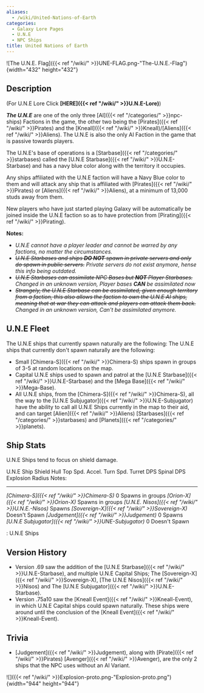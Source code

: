 ```yaml
---
aliases:
  - /wiki/United-Nations-of-Earth
categories:
  - Galaxy Lore Pages
  - U.N.E
  - NPC Ships
title: United Nations of Earth
---
```


![The U.N.E. Flag]({{< ref "/wiki/" >}}UNE-FLAG.png-"The-U.N.E.-Flag"){width="432" height="432"}

## Description

(For U.N.E Lore Click **[HERE]({{< ref "/wiki/" >}}U.N.E-Lore)**)

**_The U.N.E_** are one of the only three [AI]({{< ref "/categories/" >}}npc-ships) Factions in the game, the other two being the [Pirates]({{< ref "/wiki/" >}}Pirates) and the [Kneall]({{< ref "/wiki/" >}}Kneall)/[Aliens]({{< ref "/wiki/" >}}Aliens). The U.N.E is also the only AI Faction in the game that is passive towards players.

The U.N.E's base of operations is a [Starbase]({{< ref "/categories/" >}}starbases) called the [U.N.E Starbase]({{< ref "/wiki/" >}}U.N.E-Starbase) and has a navy blue color along with the territory it occupies.

Any ships affiliated with the U.N.E faction will have a Navy Blue color to them and will attack any ship that is affiliated with [Pirates]({{< ref "/wiki/" >}}Pirates) or [Aliens]({{< ref "/wiki/" >}}Aliens), at a minimum of 13,000 studs away from them.

New players who have just started playing Galaxy will be automatically be joined inside the U.N.E faction so as to have protection from [Pirating]({{< ref "/wiki/" >}}Pirating).

**Notes:**

- _U.N.E cannot have a player leader and cannot be warred by any factions, no matter the circumstances._
- _<s>U.N.E Starbases and ships **DO NOT** spawn in private servers and only do spawn in public servers.</s> Private servers do not exist anymore, hense this info being outdated._
- _<s>U.N.E Starbases can assimilate NPC Bases but **NOT** Player Starbases.</s> Changed in an unknown version, Player bases **CAN** be assimilated now_
- _<s>Strangely, the U.N.E Starbase can be assimilated, given enough territory from a faction, this also allows the faction to own the U.N.E AI ships, meaning that at war they can attack and players can attack them back.</s> Changed in an unknown version, Can't be assimilated anymore._

## U.N.E Fleet

The U.N.E ships that currently spawn naturally are the following: The U.N.E ships that currently don't spawn naturally are the following:

- Small [Chimera-S]({{< ref "/wiki/" >}}Chimera-S) ships spawn in groups of 3-5 at random locations on the map.
- Capital U.N.E ships used to spawn and patrol at the [U.N.E Starbase]({{< ref "/wiki/" >}}U.N.E-Starbase) and the [Mega Base]({{< ref "/wiki/" >}}Mega-Base).
- All U.N.E ships, from the [Chimera-S]({{< ref "/wiki/" >}}Chimera-S), all the way to the [U.N.E Subjugator]({{< ref "/wiki/" >}}U.N.E-Subjugator) have the ability to call all U.N.E Ships currently in the map to their aid, and can target [Alien]({{< ref "/wiki/" >}}Aliens) [Starbases]({{< ref "/categories/" >}}starbases) and [Planets]({{< ref "/categories/" >}}planets).

## Ship Stats

U.N.E Ships tend to focus on shield damage.

U.N.E Ship Shield Hull Top Spd. Accel. Turn Spd. Turret DPS Spinal DPS Explosion Radius Notes:

---

_[Chimera-S]({{< ref "/wiki/" >}}Chimera-S)_ 0 Spawns in groups _[Orion-X]({{< ref "/wiki/" >}}Orion-X)_ Spawns in groups _[U.N.E. Nisos]({{< ref "/wiki/" >}}U.N.E.-Nisos)_ Spawns _[Sovereign-X]({{< ref "/wiki/" >}}Sovereign-X)_ Doesn't Spawn _[Judgement]({{< ref "/wiki/" >}}Judgement)_ 0 Spawns _[U.N.E Subjugator]({{< ref "/wiki/" >}}UNE-Subjugator)_ 0 Doesn't Spawn

: U.N.E Ships

## Version History

- Version .69 saw the addition of the [U.N.E Starbase]({{< ref "/wiki/" >}}U.N.E-Starbase), and multiple U.N.E Capital Ships; The [Sovereign-X]({{< ref "/wiki/" >}}Sovereign-X), [The U.N.E Nisos]({{< ref "/wiki/" >}}Nisos) and The [U.N.E Subjugator]({{< ref "/wiki/" >}}U.N.E-Starbase).
- Version .75a10 saw the [Kneall Event]({{< ref "/wiki/" >}}Kneall-Event), in which U.N.E Capital ships could spawn naturally. These ships were around until the conclusion of the [Kneall Event]({{< ref "/wiki/" >}}Kneall-Event).

## Trivia

- [Judgement]({{< ref "/wiki/" >}}Judgement), along with [Pirate]({{< ref "/wiki/" >}}Pirates) [Avenger]({{< ref "/wiki/" >}}Avenger), are the only 2 ships that the NPC uses without an AI Variant.

![]({{< ref "/wiki/" >}}Explosion-proto.png-"Explosion-proto.png"){width="944" height="944"}
